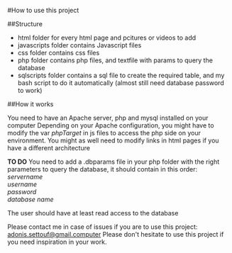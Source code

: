#How to use this project

##Structure

* html folder for every html page and pcitures or videos to add
* javascripts folder contains Javascript files
* css folder contains css files
* php folder contains php files, and textfile with params to query the database
* sqlscripts folder contains a sql file to create the required table, and my bash script to do it automatically (almost still need database password to work)

##How it works

You need to have an Apache server, php and mysql installed on your computer
Depending on your Apache configuration, you might have to modify the var *phpTarget* in js files to access the php side on your environment. You might as well need to modify links in html pages if you have a different architecture

**TO DO**
You need to add a .dbparams file in your php folder with the right parameters to query the database, it should contain in this order:
*servername* <br />
*username* <br />
*password* <br />
*database name* <br />

The user should have at least read access to the database

Please contact me in case of issues if you are to use this project: adonis.settouf@gmail.computer
Please don't hesitate to use this project if you need inspiration in your work.
